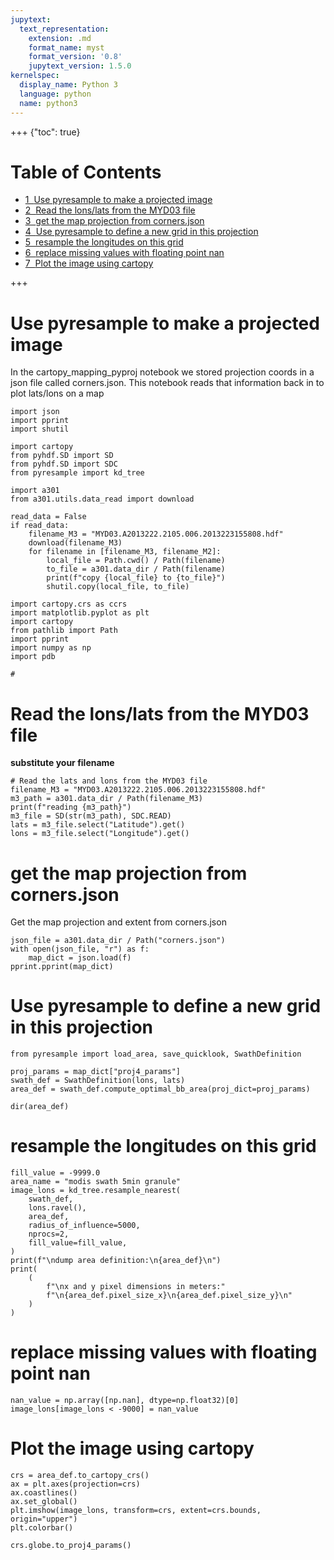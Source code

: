 ```yaml
---
jupytext:
  text_representation:
    extension: .md
    format_name: myst
    format_version: '0.8'
    jupytext_version: 1.5.0
kernelspec:
  display_name: Python 3
  language: python
  name: python3
---
```


+++ {"toc": true}

<h1>Table of Contents<span class="tocSkip"></span></h1>
<div class="toc"><ul class="toc-item"><li><span><a href="#Use-pyresample-to-make-a-projected-image" data-toc-modified-id="Use-pyresample-to-make-a-projected-image-1"><span class="toc-item-num">1&nbsp;&nbsp;</span>Use pyresample to make a projected image</a></span></li><li><span><a href="#Read-the-lons/lats-from-the-MYD03-file" data-toc-modified-id="Read-the-lons/lats-from-the-MYD03-file-2"><span class="toc-item-num">2&nbsp;&nbsp;</span>Read the lons/lats from the MYD03 file</a></span></li><li><span><a href="#get-the-map-projection-from-corners.json" data-toc-modified-id="get-the-map-projection-from-corners.json-3"><span class="toc-item-num">3&nbsp;&nbsp;</span>get the map projection from corners.json</a></span></li><li><span><a href="#Use-pyresample-to-define-a-new-grid-in-this-projection" data-toc-modified-id="Use-pyresample-to-define-a-new-grid-in-this-projection-4"><span class="toc-item-num">4&nbsp;&nbsp;</span>Use pyresample to define a new grid in this projection</a></span></li><li><span><a href="#resample-the-longitudes-on-this-grid" data-toc-modified-id="resample-the-longitudes-on-this-grid-5"><span class="toc-item-num">5&nbsp;&nbsp;</span>resample the longitudes on this grid</a></span></li><li><span><a href="#replace-missing-values-with-floating-point-nan" data-toc-modified-id="replace-missing-values-with-floating-point-nan-6"><span class="toc-item-num">6&nbsp;&nbsp;</span>replace missing values with floating point nan</a></span></li><li><span><a href="#Plot-the-image-using-cartopy" data-toc-modified-id="Plot-the-image-using-cartopy-7"><span class="toc-item-num">7&nbsp;&nbsp;</span>Plot the image using cartopy</a></span></li></ul></div>

+++

# Use pyresample to make a projected image

In the cartopy_mapping_pyproj notebook we stored projection
coords in a json file called corners.json.  This notebook
reads that information back in to plot lats/lons on a map

```{code-cell}
import json
import pprint
import shutil

import cartopy
from pyhdf.SD import SD
from pyhdf.SD import SDC
from pyresample import kd_tree

import a301
from a301.utils.data_read import download

read_data = False
if read_data:
    filename_M3 = "MYD03.A2013222.2105.006.2013223155808.hdf"
    download(filename_M3)
    for filename in [filename_M3, filename_M2]:
        local_file = Path.cwd() / Path(filename)
        to_file = a301.data_dir / Path(filename)
        print(f"copy {local_file} to {to_file}")
        shutil.copy(local_file, to_file)
```

```{code-cell}
import cartopy.crs as ccrs
import matplotlib.pyplot as plt
import cartopy
from pathlib import Path
import pprint
import numpy as np
import pdb

#
```

# Read the lons/lats from the MYD03 file

**substitute your filename**

```{code-cell}
# Read the lats and lons from the MYD03 file
filename_M3 = "MYD03.A2013222.2105.006.2013223155808.hdf"
m3_path = a301.data_dir / Path(filename_M3)
print(f"reading {m3_path}")
m3_file = SD(str(m3_path), SDC.READ)
lats = m3_file.select("Latitude").get()
lons = m3_file.select("Longitude").get()
```

# get the map projection from corners.json

Get the map  projection and extent from corners.json

```{code-cell}
json_file = a301.data_dir / Path("corners.json")
with open(json_file, "r") as f:
    map_dict = json.load(f)
pprint.pprint(map_dict)
```

# Use pyresample to define a new grid in this projection

```{code-cell}
from pyresample import load_area, save_quicklook, SwathDefinition

proj_params = map_dict["proj4_params"]
swath_def = SwathDefinition(lons, lats)
area_def = swath_def.compute_optimal_bb_area(proj_dict=proj_params)
```

```{code-cell}
dir(area_def)
```

# resample the longitudes on this grid

```{code-cell}
fill_value = -9999.0
area_name = "modis swath 5min granule"
image_lons = kd_tree.resample_nearest(
    swath_def,
    lons.ravel(),
    area_def,
    radius_of_influence=5000,
    nprocs=2,
    fill_value=fill_value,
)
print(f"\ndump area definition:\n{area_def}\n")
print(
    (
        f"\nx and y pixel dimensions in meters:"
        f"\n{area_def.pixel_size_x}\n{area_def.pixel_size_y}\n"
    )
)
```

# replace missing values with floating point nan

```{code-cell}
nan_value = np.array([np.nan], dtype=np.float32)[0]
image_lons[image_lons < -9000] = nan_value
```

# Plot the image using cartopy

```{code-cell}
crs = area_def.to_cartopy_crs()
ax = plt.axes(projection=crs)
ax.coastlines()
ax.set_global()
plt.imshow(image_lons, transform=crs, extent=crs.bounds, origin="upper")
plt.colorbar()
```

```{code-cell}
crs.globe.to_proj4_params()
```

```{code-cell}

```

```{code-cell}

```
